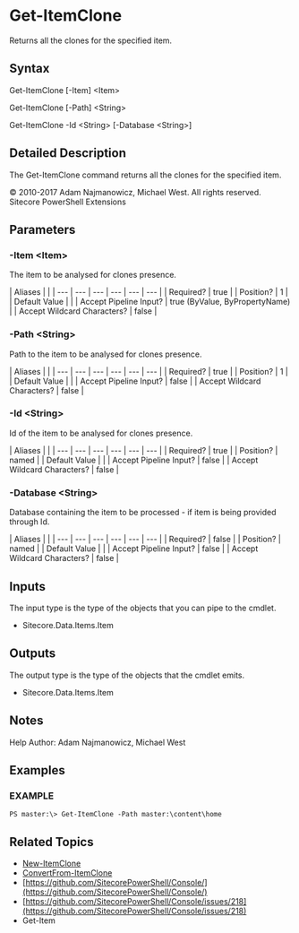 # Get-ItemClone

Returns all the clones for the specified item.

## Syntax

Get-ItemClone \[-Item\] &lt;Item&gt;

Get-ItemClone \[-Path\] &lt;String&gt;

Get-ItemClone -Id &lt;String&gt; \[-Database &lt;String&gt;\]

## Detailed Description

The Get-ItemClone command returns all the clones for the specified item.

© 2010-2017 Adam Najmanowicz, Michael West. All rights reserved. Sitecore PowerShell Extensions

## Parameters

### -Item  &lt;Item&gt;

The item to be analysed for clones presence.

| Aliases |  |
| --- | --- | --- | --- | --- | --- |
| Required? | true |
| Position? | 1 |
| Default Value |  |
| Accept Pipeline Input? | true \(ByValue, ByPropertyName\) |
| Accept Wildcard Characters? | false |

### -Path  &lt;String&gt;

Path to the item to be analysed for clones presence.

| Aliases |  |
| --- | --- | --- | --- | --- | --- |
| Required? | true |
| Position? | 1 |
| Default Value |  |
| Accept Pipeline Input? | false |
| Accept Wildcard Characters? | false |

### -Id  &lt;String&gt;

Id of the item to be analysed for clones presence.

| Aliases |  |
| --- | --- | --- | --- | --- | --- |
| Required? | true |
| Position? | named |
| Default Value |  |
| Accept Pipeline Input? | false |
| Accept Wildcard Characters? | false |

### -Database  &lt;String&gt;

Database containing the item to be processed - if item is being provided through Id.

| Aliases |  |
| --- | --- | --- | --- | --- | --- |
| Required? | false |
| Position? | named |
| Default Value |  |
| Accept Pipeline Input? | false |
| Accept Wildcard Characters? | false |

## Inputs

The input type is the type of the objects that you can pipe to the cmdlet.

* Sitecore.Data.Items.Item 

## Outputs

The output type is the type of the objects that the cmdlet emits.

* Sitecore.Data.Items.Item 

## Notes

Help Author: Adam Najmanowicz, Michael West

## Examples

### EXAMPLE

```text
PS master:\> Get-ItemClone -Path master:\content\home
```

## Related Topics

* [New-ItemClone](new-itemclone.md)
* [ConvertFrom-ItemClone](convertfrom-itemclone.md)
* [https://github.com/SitecorePowerShell/Console/](https://github.com/SitecorePowerShell/Console/) 
* [https://github.com/SitecorePowerShell/Console/issues/218](https://github.com/SitecorePowerShell/Console/issues/218) 
* Get-Item

